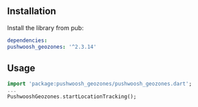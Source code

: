 ## Installation

Install the library from pub:

```yaml
dependencies:
pushwoosh_geozones: '^2.3.14'
```

## Usage
```dart
import 'package:pushwoosh_geozones/pushwoosh_geozones.dart';
...
PushwooshGeozones.startLocationTracking();
```
